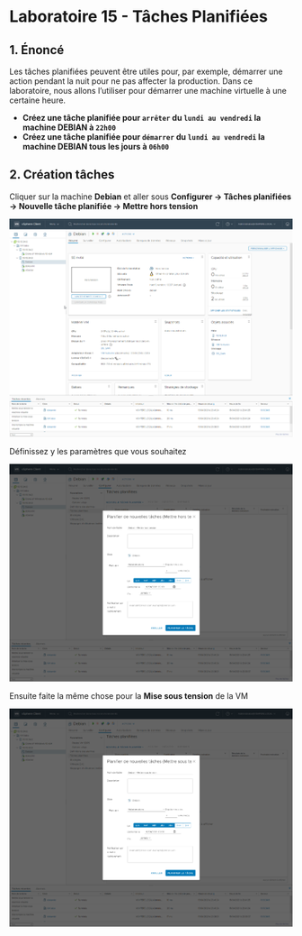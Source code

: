 # Laboratoire 15 - Tâches Planifiées

## 1. Énoncé

Les tâches planifiées peuvent être utiles pour, par exemple, démarrer une action pendant la nuit pour ne pas affecter la production. Dans ce laboratoire, nous allons l’utiliser pour démarrer une machine virtuelle à une certaine heure.

* **Créez une tâche planifiée pour `arrêter` du `lundi au vendredi` la machine DEBIAN à `22h00`**
* **Créez une tâche planifiée pour `démarrer` du `lundi au vendredi` la machine DEBIAN tous les jours à `06h00`**

## 2. Création tâches

Cliquer sur la machine **Debian** et aller sous **Configurer -> Tâches planifiées -> Nouvelle tâche planifiée -> Mettre hors tension**

![](../.gitbook/assets/ZXbvFgEBR7.gif)

Définissez y les paramètres que vous souhaitez

![](<../.gitbook/assets/image (69).png>)

Ensuite faite la même chose pour la **Mise sous tension** de la VM

![](<../.gitbook/assets/image (52).png>)
